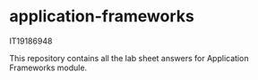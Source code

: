 # application-frameworks

IT19186948

This repository contains all the lab sheet answers for Application Frameworks module.
